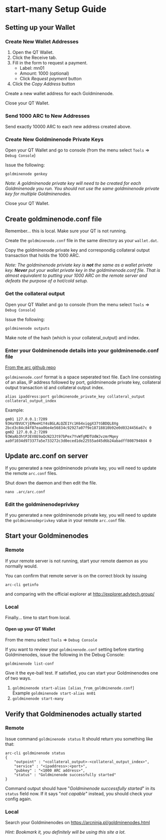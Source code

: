 # start-many Setup Guide

## Setting up your Wallet

### Create New Wallet Addresses

1. Open the QT Wallet.
2. Click the Receive tab.
3. Fill in the form to request a payment.
    * Label: mn01
    * Amount: 1000 (optional)
    * Click *Request payment* button
5. Click the *Copy Address* button

Create a new wallet address for each Goldminenode.

Close your QT Wallet.

### Send 1000 ARC to New Addresses

Send exactly 10000 ARC to each new address created above.

### Create New Goldminenode Private Keys

Open your QT Wallet and go to console (from the menu select `Tools` => `Debug Console`)

Issue the following:

```goldminenode genkey```

*Note: A goldminenode private key will need to be created for each Goldminenode you run. You should not use the same goldminenode private key for multiple Goldminenodes.*

Close your QT Wallet.

## <a name="goldminenodeconf"></a>Create goldminenode.conf file

Remember... this is local. Make sure your QT is not running.

Create the `goldminenode.conf` file in the same directory as your `wallet.dat`.

Copy the goldminenode private key and correspondig collateral output transaction that holds the 1000 ARC.

*Note: The goldminenode priviate key is **not** the same as a wallet private key. **Never** put your wallet private key in the goldminenode.conf file. That is almost equivalent to putting your 1000 ARC on the remote server and defeats the purpose of a hot/cold setup.*

### Get the collateral output

Open your QT Wallet and go to console (from the menu select `Tools` => `Debug Console`)

Issue the following:

```goldminenode outputs```

Make note of the hash (which is your collateral_output) and index.

### Enter your Goldminenode details into your goldminenode.conf file
[From the arc github repo](https://github.com/AdvancedTechnologyCoin/arc/blob/master/doc/goldminenode_conf.md)

`goldminenode.conf` format is a space seperated text file. Each line consisting of an alias, IP address followed by port, goldminenode private key, collateral output transaction id and collateral output index.

```
alias ipaddress:port goldminenode_private_key collateral_output collateral_output_index
```

Example:

```
gm01 127.0.0.1:7209 93HaYBVUCYjEMeeH1Y4sBGLALQZE1Yc1K64xiqgX37tGBDQL8Xg 2bcd3c84c84f87eaa86e4e56834c92927a07f9e18718810b92e0d0324456a67c 0
gm02 127.0.0.2:7209 93WaAb3htPJEV8E9aQcN23Jt97bPex7YvWfgMDTUdWJvzmrMqey aa9f1034d973377a5e733272c3d0eced1de22555ad45d6b24abadff8087948d4 0
```

## Update arc.conf on server

If you generated a new goldminenode private key, you will need to update the remote `arc.conf` files.

Shut down the daemon and then edit the file.

```nano .arc/arc.conf```

### Edit the goldminenodeprivkey
If you generated a new goldminenode private key, you will need to update the `goldminenodeprivkey` value in your remote `arc.conf` file.

## Start your Goldminenodes

### Remote

If your remote server is not running, start your remote daemon as you normally would. 

You can confirm that remote server is on the correct block by issuing

```arc-cli getinfo```

and comparing with the official explorer at http://explorer.advtech.group/

### Local

Finally... time to start from local.

#### Open up your QT Wallet

From the menu select `Tools` => `Debug Console`

If you want to review your `goldminenode.conf` setting before starting Goldminenodes, issue the following in the Debug Console:

```goldminenode list-conf```

Give it the eye-ball test. If satisfied, you can start your Goldminenodes one of two ways.

1. `goldminenode start-alias [alias_from_goldminenode.conf]`  
Example ```goldminenode start-alias mn01```
2. `goldminenode start-many`

## Verify that Goldminenodes actually started

### Remote

Issue command `goldminenode status`
It should return you something like that:
```
arc-cli goldminenode status
{
    "outpoint" : "<collateral_output>-<collateral_output_index>",
    "service" : "<ipaddress>:<port>",
    "pubkey" : "<1000 ARC address>",
    "status" : "Goldminenode successfully started"
}
```
Command output should have "_Goldminenode successfully started_" in its `status` field now. If it says "_not capable_" instead, you should check your config again.

### Local

Search your Goldminenodes on https://arcninja.pl/goldminenodes.html

_Hint: Bookmark it, you definitely will be using this site a lot._

